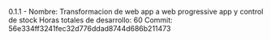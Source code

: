 0.1.1 - Nombre: Transformacion de web app a web progressive app y control de stock
        Horas totales de desarrollo: 60
        Commit: 56e334ff3241fec32d776ddad8744d686b211473
